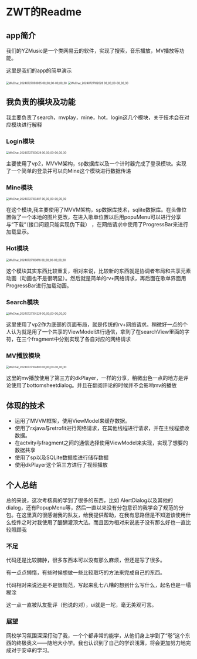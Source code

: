  

# ZWT的Readme

## app简介

我们的YZMusic是一个类网易云的软件，实现了搜索，音乐播放，MV播放等功能。

这里是我们的app的简单演示

<img src="F:\FFOutput\WeChat_20240727093935 00_00_00-00_00_30.gif" alt="WeChat_20240727093935 00_00_00-00_00_30" style="zoom:50%;" />

<img src="F:\FFOutput\WeChat_20240727102026 00_00_00-00_00_30.gif" alt="WeChat_20240727102026 00_00_00-00_00_30" style="zoom:50%;" />

## 我负责的模块及功能

我主要负责了search，mvplay，mine，hot，login这几个模块，关于技术会在对应模块进行解释

### Login模块

<img src="F:\FFOutput\WeChat_20240727103028 00_00_00-00_00_30.gif" alt="WeChat_20240727103028 00_00_00-00_00_30" style="zoom:50%;" />

主要使用了vp2，MVVM架构，sp数据库以及一个计时器完成了登录模块。实现了一个简单的登录并可以向Mine这个模块进行数据传递

### Mine模块

<img src="F:\FFOutput\WeChat_20240727103407 00_00_00-00_00_30.gif" alt="WeChat_20240727103407 00_00_00-00_00_30" style="zoom:50%;" />

在这个模块,我主要使用了MVVM架构，sp数据库技术，sqlite数据库。在头像位置做了一个本地的图片更改，在进入歌单位置以后用popuMenu可以进行分享与“下载“（接口问题只能实现伪下载） ，在网络请求中使用了ProgressBar来进行加载显示。

### Hot模块

<img src="F:\FFOutput\WeChat_20240727103816 00_00_00-00_00_30.gif" alt="WeChat_20240727103816 00_00_00-00_00_30" style="zoom:50%;" />

这个模块其实东西比较重复，相对来说，比较新的东西就是协调者布局和共享元素动画（动画也不是很明显）。然后就是简单的rv+网络请求，再后面在歌单界面用ProgressBar进行加载动画。

### Search模块

<img src="F:\FFOutput\WeChat_20240727104229 00_00_00-00_00_30.gif" alt="WeChat_20240727104229 00_00_00-00_00_30" style="zoom:50%;" />

这里使用了vp2作为底部的页面布局，就是传统的rv+网络请求。稍微好一点的个人认为就是用了一个共享的ViewModel进行通信，拿到了在searchView里面的字符，在三个fragment中分别实现了各自对应的网络请求

### MV播放模块

<img src="F:\FFOutput\WeChat_20240727104800 00_00_00-00_00_30.gif" alt="WeChat_20240727104800 00_00_00-00_00_30" style="zoom:50%;" />

这里的mv播放使用了第三方的dkPlayer，一样的分享，稍微出色一点的地方是评论使用了bottomsheetdialog。并且在翻阅评论的时候并不会影响mv的播放

## 体现的技术

- 运用了MVVM框架，使用ViewModel来缓存数据。
- 使用了rxjava与retrofit进行网络请求，在其他线程进行请求，并在主线程接收数据。
- 在actvity与fragment之间的通信选择使用ViewModel来实现，实现了想要的数据共享
- 使用了sp以及SQLite数据库进行储存数据
- 使用dkPlayer这个第三方进行了视频播放

## 个人总结

总的来说，这次考核真的学到了很多的东西，比如 AlertDialog以及其他的dialog，还有PopupMenu等，然后一直以来没有分包意识的我学会了规范的分包。在这里真的很感谢我的队友，给我提供帮助，在我有思路但是不知道该使用什么控件之时对我使用了醍醐灌顶大法。而且因为相对来说底子没有那么好也一直比较照顾我

### 不足

代码还是比较臃肿，很多东西本可以没有那么麻烦，但还是写了很多。

有一点点懒惰，有些时候想做一些比较取巧的方法来完成自己的东西。

代码相对来说还是不是很规范，写起来乱七八糟的想到什么写什么，起名也是一塌糊涂

这一点一直被队友批评（他说的对），ui就是一坨，毫无美观可言。

### 展望

网校学习氛围深深打动了我，一个个都非常的能学，从他们身上学到了“卷”这个东西的终极奥义——随地大小学。我也认识到了自己的学识浅薄，将会更加努力地完成对于安卓的学习。